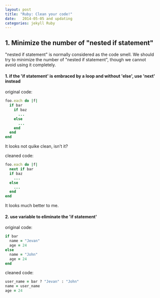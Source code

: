 ```yaml
---
layout: post
title: "Ruby: Clean your code!"
date:   2014-05-05 and updating
categories: jekyll Ruby
---
```


## 1. Minimize the number of "nested if statement"
  "nested if statement" is normally considered as the code smell. We should try to minimize the number of "nested if statement", though we cannot avoid using it completely. 

#### 1. if the 'if statement' is embraced by a loop and without 'else', use 'next' instead
 original code:

 ```ruby
 foo.each do |f|
   if bar
     if baz
       ...
     else
       ...
     end
   end
 end
 ```

 It looks not quike clean, isn't it?

 cleaned code:

 ```ruby
 foo.each do |f|
   next if bar
   if baz
     ...
   else
     ...
   end
 end
 ```
 It looks much better to me.

#### 2. use variable to eliminate the 'if statement'
 original code:

 ```ruby
 if bar
   name = "Jevan"
   age = 24
 else
   name = "John"
   age = 24
 end
 ```

 cleaned code:

 ```ruby
 user_name = bar ? "Jevan" : "John"
 name = user_name
 age = 24
 ```

